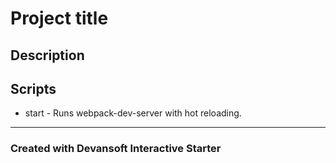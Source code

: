 # Project title

## Description

## Scripts
* start - Runs webpack-dev-server with hot reloading.

---
### Created with Devansoft Interactive Starter
